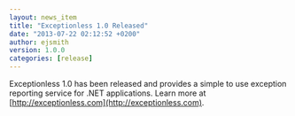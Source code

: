 ```yaml
---
layout: news_item
title: "Exceptionless 1.0 Released"
date: "2013-07-22 02:12:52 +0200"
author: ejsmith
version: 1.0.0
categories: [release]
---
```


Exceptionless 1.0 has been released and provides a simple to use exception reporting service for .NET applications.
Learn more at [http://exceptionless.com](http://exceptionless.com).
